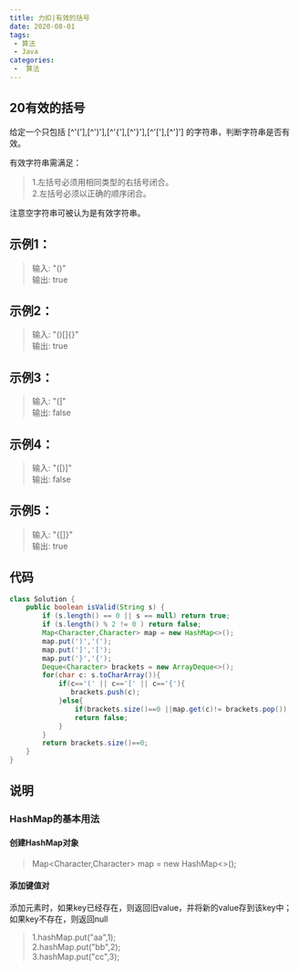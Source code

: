 ```yaml
---
title: 力扣|有效的括号
date: 2020-08-01
tags:
 - 算法
 - Java
categories:
 -  算法
---
```


## 20有效的括号

给定一个只包括 [^'('],[^')'],[^'{'],[^'}'],[^'['],[^']'] 的字符串，判断字符串是否有效。

有效字符串需满足：

>1.左括号必须用相同类型的右括号闭合。  
2.左括号必须以正确的顺序闭合。

注意空字符串可被认为是有效字符串。


## 示例1：
>输入: "()"  
输出: true

## 示例2：
>输入: "()[]{}"  
输出: true

## 示例3：
>输入: "(]"  
输出: false

## 示例4：
>输入: "([)]"  
输出: false

## 示例5：
>输入: "{[]}"  
输出: true

## 代码
```java
class Solution {
    public boolean isValid(String s) {
        if (s.length() == 0 || s == null) return true;
        if (s.length() % 2 != 0 ) return false;
        Map<Character,Character> map = new HashMap<>();
        map.put(')','(');
        map.put(']','[');
        map.put('}','{');
        Deque<Character> brackets = new ArrayDeque<>();
        for(char c: s.toCharArray()){
            if(c=='(' || c=='[' || c=='{'){
               brackets.push(c); 
            }else{
                if(brackets.size()==0 ||map.get(c)!= brackets.pop())
                return false;
            }
        }
        return brackets.size()==0;
    }
}
```

## 说明

### HashMap的基本用法

#### 创建HashMap对象

>Map<Character,Character> map = new HashMap<>();

#### 添加键值对

添加元素时，如果key已经存在，则返回旧value，并将新的value存到该key中；如果key不存在，则返回null

>1.hashMap.put("aa",1);  
>2.hashMap.put("bb",2);  
>3.hashMap.put("cc",3);  


